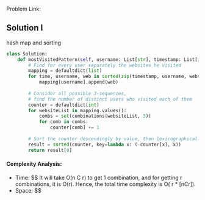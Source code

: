 Problem Link: 

## Solution I
hash map and sorting

```python
class Solution:
    def mostVisitedPattern(self, username: List[str], timestamp: List[int], website: List[str]) -> List[str]:
        # Find for every user separately the websites he visited
        mapping = defaultdict(list)
        for time, username, web in sorted(zip(timestamp, username, website)):
            mapping[username].append(web)
        
        # Consider all possible 3-sequences, 
        # find the number of distinct users who visited each of them
        counter = defaultdict(int)
        for websiteList in mapping.values():
            combs = set(combinations(websiteList, 3))
            for comb in combs:
                counter[comb] += 1
        
        # Sort the counter descendingly by value, then lexicographically
        result = sorted(counter, key=lambda x: (-counter[x], x))
        return result[0]
```

#### Complexity Analysis:
- Time: $$ It will take O(n C r) to get 1 combination, and for getting r combinations, it is O(r). Hence, the total time complexity is O( r * [nCr]).
- Space: $$
